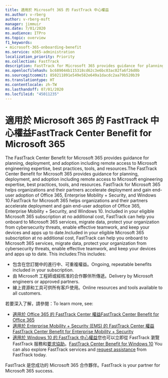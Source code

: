 ```yaml
---
title: 適用於 Microsoft 365 的 FastTrack 中心權益
ms.author: v-rberg
author: v-rberg-msft
manager: jimmuir
ms.date: 7/01/2020
ms.audience: ITPro
ms.topic: overview
f1_keywords:
- microsoft-365-onboarding-benefit
ms.service: m365-administration
localization_priority: Priority
ms.collection: FastTrack
description: FastTrack for Microsoft 365 provides guidance for planning, deployment and adoption including remote access to Microsoft engineering expertise, best practices, tools, and resources. FastTrack for Microsoft 365 helps organizations and their partners accelerate deployment and gain end-user adoption of Office 365, Windows 10, and Enterprise Mobility + Security.
ms.openlocfilehash: bc689044b115318cd62c3e6bc03ac02fa6f26d0b
ms.sourcegitcommit: 850211891e549e582e649a1dacdc2aa79b520b39
ms.translationtype: HT
ms.contentlocale: zh-TW
ms.lasthandoff: 07/01/2020
ms.locfileid: "45011235"
---
```

# <a name="fasttrack-center-benefit-for-microsoft-365"></a><span data-ttu-id="46695-104">適用於 Microsoft 365 的 FastTrack 中心權益</span><span class="sxs-lookup"><span data-stu-id="46695-104">FastTrack Center Benefit for Microsoft 365</span></span>

<span data-ttu-id="46695-105">The FastTrack Center Benefit for Microsoft 365 provides guidance for planning, deployment, and adoption including remote access to Microsoft engineering expertise, best practices, tools, and resources.</span><span class="sxs-lookup"><span data-stu-id="46695-105">The FastTrack Center Benefit for Microsoft 365 provides guidance for planning, deployment, and adoption including remote access to Microsoft engineering expertise, best practices, tools, and resources.</span></span> <span data-ttu-id="46695-106">FastTrack for Microsoft 365 helps organizations and their partners accelerate deployment and gain end-user adoption of Office 365, Enterprise Mobility + Security, and Windows 10.</span><span class="sxs-lookup"><span data-stu-id="46695-106">FastTrack for Microsoft 365 helps organizations and their partners accelerate deployment and gain end-user adoption of Office 365, Enterprise Mobility + Security, and Windows 10.</span></span> <span data-ttu-id="46695-107">Included in your eligible Microsoft 365 subscription at no additional cost, FastTrack can help you onboard to Microsoft 365 services, migrate data, protect your organization from cybersecurity threats, enable effective teamwork, and keep your devices and apps up to date.</span><span class="sxs-lookup"><span data-stu-id="46695-107">Included in your eligible Microsoft 365 subscription at no additional cost, FastTrack can help you onboard to Microsoft 365 services, migrate data, protect your organization from cybersecurity threats, enable effective teamwork, and keep your devices and apps up to date.</span></span> <span data-ttu-id="46695-108">This includes:</span><span class="sxs-lookup"><span data-stu-id="46695-108">This includes:</span></span>

- <span data-ttu-id="46695-109">包含在您訂閱中的進行中、可重複權益。</span><span class="sxs-lookup"><span data-stu-id="46695-109">Ongoing, repeatable benefits included in your subscription.</span></span>
- <span data-ttu-id="46695-110">由 Microsoft 工程師或經核准的合作夥伴所傳遞。</span><span class="sxs-lookup"><span data-stu-id="46695-110">Delivery by Microsoft engineers or approved partners.</span></span>
- <span data-ttu-id="46695-111">線上資源和工具可供所有客戶使用。</span><span class="sxs-lookup"><span data-stu-id="46695-111">Online resources and tools available to all customers.</span></span>
  
<span data-ttu-id="46695-112">若要深入了解，請參閱：</span><span class="sxs-lookup"><span data-stu-id="46695-112">To learn more, see:</span></span>

- [<span data-ttu-id="46695-113">適用於 Office 365 的 FastTrack Center 權益</span><span class="sxs-lookup"><span data-stu-id="46695-113">FastTrack Center Benefit for Office 365</span></span>](O365-fasttrack-benefit-for-office-365.md) 
- [<span data-ttu-id="46695-114">適用於 Enterprise Mobility + Security (EMS) 的 FastTrack Center 權益</span><span class="sxs-lookup"><span data-stu-id="46695-114">FastTrack Center Benefit for Enterprise Mobility + Security</span></span>](EMS-fasttrack-benefit-for-EMS.md)
- <span data-ttu-id="46695-115">[適用於 Windows 10 的 FastTrack 中心權益](Win-10-fasttrack-benefit-for-Windows-10.md)您也可以立即從 FastTrack 瀏覽 FastTrack 服務和[要求協助](https://go.microsoft.com/fwlink/p/?LinkId=2003903)。</span><span class="sxs-lookup"><span data-stu-id="46695-115">[FastTrack Center Benefit for Windows 10](Win-10-fasttrack-benefit-for-Windows-10.md) You can also explore FastTrack services and [request assistance](https://go.microsoft.com/fwlink/p/?LinkId=2003903) from FastTrack today.</span></span>

<span data-ttu-id="46695-116">FastTrack 是您成功的 Microsoft 365 合作夥伴。</span><span class="sxs-lookup"><span data-stu-id="46695-116">FastTrack is your partner for Microsoft 365 success.</span></span>
  